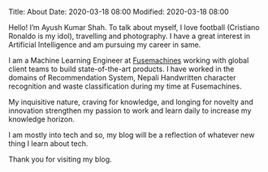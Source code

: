 Title: About
Date: 2020-03-18 08:00
Modified: 2020-03-18 08:00

Hello! I’m Ayush Kumar Shah. To talk about myself, I love football (Cristiano Ronaldo is my idol), travelling and photography. I have a great interest in Artificial Intelligence and am pursuing my career in same. 

I am a Machine Learning Engineer at [Fusemachines](https://www.fusemachines.com) working with global client teams to build state-of-the-art products. I have worked in the domains of Recommendation System, Nepali Handwritten character recognition and waste classification during my time at Fusemachines.

My inquisitive nature, craving for knowledge, and longing for novelty and innovation strengthen my passion to work and learn daily to increase my knowledge horizon.

I am mostly into tech and so, my blog will be a reflection of whatever new thing I learn about tech.

Thank you for visiting my blog.
